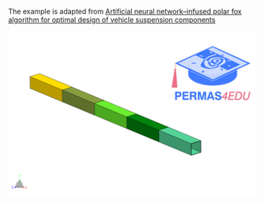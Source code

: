 The example is adapted from [Artificial neural network–infused polar fox algorithm for optimal design of vehicle suspension components](https://doi.org/10.1515/mt-2025-0043)

![Box beam](boxbeam.png)
